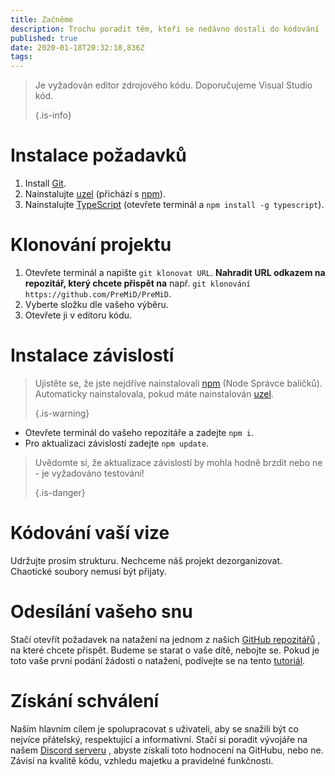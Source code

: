 ```yaml
---
title: Začněme
description: Trochu poradit těm, kteří se nedávno dostali do kódování
published: true
date: 2020-01-18T20:32:18,836Z
tags:
---
```


> Je vyžadován editor zdrojového kódu. Doporučujeme Visual Studio kód. 
> 
> {.is-info}

# Instalace požadavků
1. Install [Git](https://git-scm.com/).
2. Nainstalujte [uzel](https://nodejs.org/en/) (přichází s [npm](https://www.npmjs.com/)).
3. Nainstalujte [TypeScript](https://www.typescriptlang.org/index.html#download-links) (otevřete terminál a `npm install -g typescript`).

# Klonování projektu
1. Otevřete terminál a napište `git klonovat URL`. **Nahradit URL odkazem na repozitář, který chcete přispět na** např. `git klonování https://github.com/PreMiD/PreMiD`.
2. Vyberte složku dle vašeho výběru.
3. Otevřete ji v editoru kódu.

# Instalace závislostí
> Ujistěte se, že jste nejdříve nainstalovali [npm](https://www.npmjs.com/) (Node Správce balíčků). Automaticky nainstalovala, pokud máte nainstalován [uzel](https://nodejs.org/en/). 
> 
> {.is-warning}

- Otevřete terminál do vašeho repozitáře a zadejte `npm i`.
- Pro aktualizaci závislostí zadejte `npm update`.

> Uvědomte si, že aktualizace závislostí by mohla hodně brzdit nebo ne - je vyžadováno testování! 
> 
> {.is-danger}

# Kódování vaší vize
Udržujte prosím strukturu. Nechceme náš projekt dezorganizovat. Chaotické soubory nemusí být přijaty.

# Odesílání vašeho snu
Stačí otevřít požadavek na natažení na jednom z našich [GitHub repozitářů](https://github.com/PreMiD/) , na které chcete přispět. Budeme se starat o vaše dítě, nebojte se. Pokud je toto vaše první podání žádosti o natažení, podívejte se na tento [tutoriál](https://help.github.com/en/articles/creating-a-pull-request).

# Získání schválení
Naším hlavním cílem je spolupracovat s uživateli, aby se snažili být co nejvíce přátelský, respektující a informativní. Stačí si poradit vývojáře na našem [Discord serveru](https://discord.gg/PreMiD) , abyste získali toto hodnocení na GitHubu, nebo ne. Závisí na kvalitě kódu, vzhledu majetku a pravidelné funkčnosti.